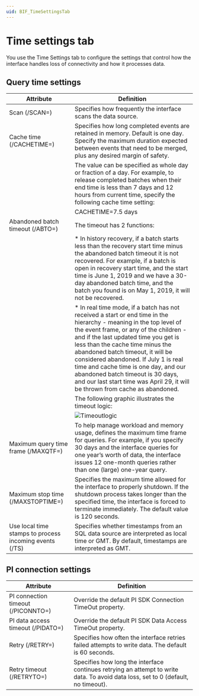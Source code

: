 ```yaml
---
uid: BIF_TimeSettingsTab
---
```


# Time settings tab 

You use the Time Settings tab to configure the settings that control how the interface handles loss of connectivity and how it processes data.

## Query time settings
| Attribute | Definition |
| --------- | ---------- |
| Scan (/SCAN=<seconds>) | Specifies how frequently the interface scans the data source. |
| Cache time (/CACHETIME=<days>) | Specifies how long completed events are retained in memory. Default is one day. Specify the maximum duration expected between events that need to be merged, plus any desired margin of safety. |
|    | The value can be specified as whole day or fraction of a day. For example, to release completed batches when their end time is less than 7 days and 12 hours from current time, specify the following cache time setting: |
|    |     CACHETIME=7.5 days |
| Abandoned batch timeout (/ABTO=<days>) | The timeout has 2 functions: |
|  | * In history recovery, if a batch starts less than the recovery start time minus the abandoned batch timeout it is not recovered. For example, if a batch is open in recovery start time, and the start time is June 1, 2019 and we have a 30-day abandoned batch time, and the batch you found is on May 1, 2019, it will not be recovered. |
|  | * In real time mode, if a batch has not received a start or end time in the hierarchy - meaning in the top level of the event frame, or any of the children - and if the last updated time you get is less than the cache time minus the abandoned batch timeout, it will be considered abandoned. If July 1 is real time and cache time is one day, and our abandoned batch timeout is 30 days, and our last start time was April 29, it will be thrown from cache as abandoned. |
|   | The following graphic illustrates the timeout logic:|
|   | ![Timeoutlogic](../images/timeoutlogic.png)
| Maximum query time frame (/MAXQTF=<days>) |     To help manage workload and memory usage, defines the maximum time frame for queries. For example, if you specify 30 days and the interface queries for one year’s worth of data, the interface issues 12 one-month queries rather than one (large) one-year query. |
| Maximum stop time (/MAXSTOPTIME=<seconds>) | Specifies the maximum time allowed for the interface to properly shutdown. If the shutdown process takes longer than the specified time, the interface is forced to terminate immediately. The default value is 120 seconds. |
|  Use local time stamps to process incoming events (/TS) |Specifies whether timestamps from an SQL data source are interpreted as local time or GMT. By default, timestamps are interpreted as GMT. |

## PI connection settings

| Attribute | Definition |
| --------- | ---------- |
| PI connection timeout (/PICONNTO=<seconds>)| Override the default PI SDK Connection TimeOut property. |
| PI data access timeout (/PIDATO=<seconds>) | Override the default PI SDK Data Access TimeOut property. |
| Retry (/RETRY=<seconds>) | Specifies how often the interface retries failed attempts to write data. The default is 60 seconds. |
| Retry timeout (/RETRYTO=<seconds>) | Specifies how long the interface continues retrying an attempt to write data. To avoid data loss, set to 0 (default, no timeout). |

